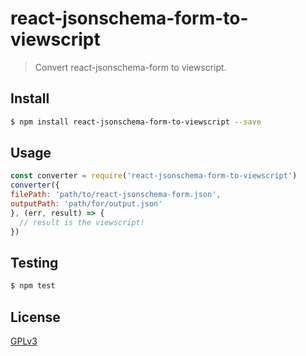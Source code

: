 # react-jsonschema-form-to-viewscript

> Convert react-jsonschema-form to viewscript.

## <a name="install"></a>Install
```bash
$ npm install react-jsonschema-form-to-viewscript --save
```

## <a name="usage"></a>Usage

```javascript
const converter = require('react-jsonschema-form-to-viewscript')
converter({
filePath: 'path/to/react-jsonschema-form.json',
outputPath: 'path/for/output.json'
}, (err, result) => {
  // result is the viewscript!
})
```

## <a name="test"></a>Testing

```bash
$ npm test
```

## <a name="license"></a>License
[GPLv3](https://github.com/wmfs/viewscript/blob/master/LICENSE)
